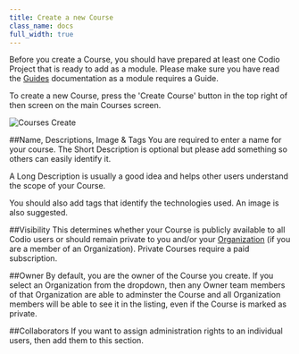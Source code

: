 ```yaml
---
title: Create a new Course
class_name: docs
full_width: true
---
```


Before you create a Course, you should have prepared at least one Codio Project that is ready to add as a module. Please make sure you have read the [Guides](/docs/ide/tools/guides/) documentation as a module requires a Guide.

To create a new Course, press the 'Create Course' button in the top right of then screen on the main Courses screen.

![Courses Create](/img/docs/tutorials_create.png)

##Name, Descriptions, Image & Tags
You are required to enter a name for your course. The Short Description is optional but please add something so others can easily identify it.

A Long Description is usually a good idea and helps other users understand the scope of your Course.

You should also add tags that identify the technologies used. An image is also suggested.

##Visibility
This determines whether your Course is publicly available to all Codio users or should remain private to you and/or your [Organization](/docs/dashboard/organizations/) (if you are a member of an Organization). Private Courses require a paid subscription.

##Owner
By default, you are the owner of the Course you create. If you select an Organization from the dropdown, then any Owner team members of that Organization are able to adminster the Course and all Organization members will be able to see it in the listing, even if the Course is marked as private. 

##Collaborators
If you want to assign administration rights to an individual users, then add them to this section.
